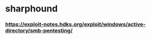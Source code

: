 
# sharphound

### https://exploit-notes.hdks.org/exploit/windows/active-directory/smb-pentesting/  



